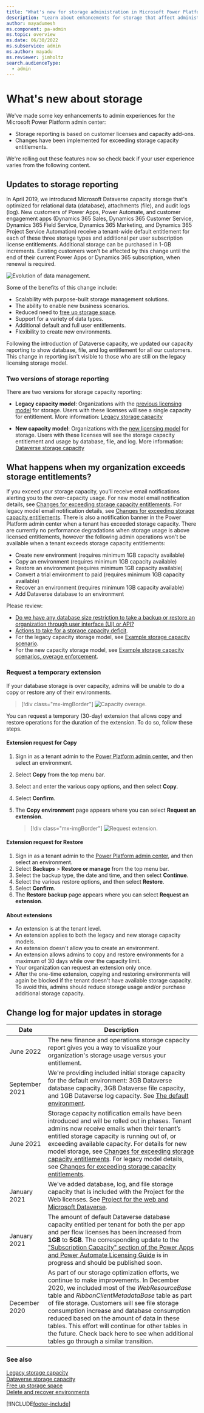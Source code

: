 ```yaml
---
title: "What's new for storage administration in Microsoft Power Platform"
description: "Learn about enhancements for storage that affect administrators, including reporting and reaching Dataverse database capacity limits."
author: mayadumesh
ms.component: pa-admin
ms.topic: overview
ms.date: 06/30/2022
ms.subservice: admin
ms.author: mayadu
ms.reviewer: jimholtz
search.audienceType: 
  - admin
---
```


# What's new about storage 

We've made some key enhancements to admin experiences for the Microsoft Power Platform admin center:

- Storage reporting is based on customer licenses and capacity add-ons.
- Changes have been implemented for exceeding storage capacity entitlements.

We're rolling out these features now so check back if your user experience varies from the following content.

## Updates to storage reporting 

In April 2019, we introduced Microsoft Dataverse capacity storage that's optimized for relational data (database), attachments (file), and audit logs (log). New customers of Power Apps, Power Automate, and customer engagement apps (Dynamics 365 Sales, Dynamics 365 Customer Service, Dynamics 365 Field Service, Dynamics 365 Marketing, and Dynamics 365 Project Service Automation) receive a tenant-wide default entitlement for each of these three storage types and additional per user subscription license entitlements. Additional storage can be purchased in 1-GB increments. Existing customers won't be affected by this change until the end of their current Power Apps or Dynamics 365 subscription, when renewal is required.

![Evolution of data management.](media/storage-model-evolution.png "Evolution of data management")

Some of the benefits of this change include:

- Scalability with purpose-built storage management solutions.
- The ability to enable new business scenarios.
- Reduced need to [free up storage space](free-storage-space.md).
- Support for a variety of data types.
- Additional default and full user entitlements.
- Flexibility to create new environments.

Following the introduction of Dataverse capacity, we updated our capacity reporting to show database, file, and log entitlement for all our customers. This change in reporting isn't visible to those who are still on the legacy licensing storage model.

### Two versions of storage reporting

There are two versions for storage capacity reporting: 

- **Legacy capacity model**: Organizations with the [previous licensing model](legacy-capacity-storage.md#licenses-for-the-legacy-storage-model) for storage. Users with these licenses will see a single capacity for entitlement. More information: [Legacy storage capacity](legacy-capacity-storage.md)

- **New capacity model**: Organizations with the [new licensing model](capacity-storage.md#licenses-for-the-new-storage-model) for storage. Users with these licenses will see the storage capacity entitlement and usage by database, file, and log. More information: [Dataverse storage capacity](capacity-storage.md)

## What happens when my organization exceeds storage entitlements?

If you exceed your storage capacity, you'll receive email notifications alerting you to the over-capacity usage.  For new model email notification details, see [Changes for exceeding storage capacity entitlements](capacity-storage.md#changes-for-exceeding-storage-capacity-entitlements). For legacy model email notification details, see [Changes for exceeding storage capacity entitlements](legacy-capacity-storage.md#changes-for-exceeding-storage-capacity-entitlements). There is also a notification banner in the Power Platform admin center when a tenant has exceeded storage capacity. There are currently no performance degradations when storage usage is above licensed entitlements, however the following admin operations won't be available when a tenant exceeds storage capacity entitlements:

- Create new environment (requires minimum 1GB capacity available)
- Copy an environment (requires minimum 1GB capacity available)
- Restore an environment (requires minimum 1GB capacity available)
- Convert a trial environment to paid (requires minimum 1GB capacity available)
- Recover an environment (requires minimum 1GB capacity available)
- Add Dataverse database to an environment

Please review:
- [Do we have any database size restriction to take a backup or restore an organization through user interface (UI) or API?](backup-restore-environments.md#do-we-have-any-database-size-restriction-to-take-a-backup-or-restore-an-organization-through-user-interface-ui-or-api)
- [Actions to take for a storage capacity deficit](capacity-storage.md#actions-to-take-for-a-storage-capacity-deficit).
- For the legacy capacity storage model, see [Example storage capacity scenario](legacy-capacity-storage.md#example-storage-capacity-scenario). 
- For the new capacity storage model, see [Example storage capacity scenarios, overage enforcement](capacity-storage.md#example-storage-capacity-scenarios-overage-enforcement).

### Request a temporary extension

If your database storage is over capacity, admins will be unable to do a copy or restore any of their environments. 

> [!div class="mx-imgBorder"] 
> ![Capacity overage.](media/capacity-overage.png "Overage")
   

You can request a temporary (30-day) extension that allows copy and restore operations for the duration of the extension. To do so, follow these steps.

#### Extension request for Copy

1. Sign in as a tenant admin to the [Power Platform admin center](https://admin.powerplatform.microsoft.com), and then select an environment.
2. Select **Copy** from the top menu bar.
3. Select and enter the various copy options, and then select **Copy**.
4. Select **Confirm**.
5. The **Copy environment** page appears where you can select **Request an extension**.

   > [!div class="mx-imgBorder"] 
   > ![Request extension.](media/capacity-request-extension.png "Request extension")

#### Extension request for Restore

1. Sign in as a tenant admin to the [Power Platform admin center](https://admin.powerplatform.microsoft.com), and then select an environment.
2. Select **Backups** > **Restore or manage** from the top menu bar.
3. Select the backup type, the date and time, and then select **Continue**.
4. Select the various restore options, and then select **Restore**.
5. Select **Confirm**.
6. The **Restore backup** page appears where you can select **Request an extension**.

#### About extensions

- An extension is at the tenant level.
- An extension applies to both the legacy and new storage capacity models.
- An extension doesn't allow you to create an environment.
- An extension allows admins to copy and restore environments for a maximum of 30 days while over the capacity limit.
- Your organization can request an extension only once.
- After the one-time extension, copying and restoring environments will again be blocked if the tenant doesn't have available storage capacity. To avoid this, admins should reduce storage usage and/or purchase additional storage capacity.

## Change log for major updates in storage

|Date  |Description  |
|---------|---------|
| June 2022 | The new finance and operations storage capacity report gives you a way to visualize your organization's storage usage versus your entitlement. |
| September 2021 | We're providing included initial storage capacity for the default environment: 3GB Dataverse database capacity, 3GB Dataverse file capacity, and 1GB Dataverse log capacity. See [The default environment](environments-overview.md#the-default-environment).|
| June 2021 | Storage capacity notification emails have been introduced and will be rolled out in phases.  Tenant admins now receive emails when their tenant’s entitled storage capacity is running out of, or exceeding available capacity.  For details for new model storage, see [Changes for exceeding storage capacity entitlements](capacity-storage.md#changes-for-exceeding-storage-capacity-entitlements). For legacy model details, see [Changes for exceeding storage capacity entitlements](legacy-capacity-storage.md#changes-for-exceeding-storage-capacity-entitlements). |
| January 2021 | We've added database, log, and file storage capacity that is included with the Project for the Web licenses. See [Project for the web and Microsoft Dataverse](/office365/servicedescriptions/project-online-service-description/project-online-service-description#project-roadmap-and-power-automate). |
| January 2021 |   The amount of default Dataverse database capacity entitled per tenant for both the per app and per flow licenses has been increased from **1GB** to **5GB**. The corresponding update to the ["Subscription Capacity" section of the Power Apps and Power Automate Licensing Guide](https://go.microsoft.com/fwlink/?linkid=2085130) is in progress and should be published soon. |
|December 2020     |  As part of our storage optimization efforts, we continue to make improvements. In December 2020, we included most of the *WebResourceBase* table and *RibbonClientMetadataBase* table as part of file storage. Customers will see file storage consumption increase and database consumption reduced based on the amount of data in these tables. This effort will continue for other tables in the future. Check back here to see when additional tables go through a similar transition.    |

### See also
[Legacy storage capacity](legacy-capacity-storage.md) <br />
[Dataverse storage capacity](capacity-storage.md) <br />
[Free up storage space](free-storage-space.md) <br />
[Delete and recover environments](delete-environment.md)


[!INCLUDE[footer-include](../includes/footer-banner.md)]

